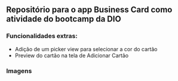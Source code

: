 ## Repositório para o app Business Card como atividade do bootcamp da DIO

### Funcionalidades extras:
* Adição de um picker view para selecionar a cor do cartão
* Preview do cartão na tela de Adicionar Cartão

### Imagens
